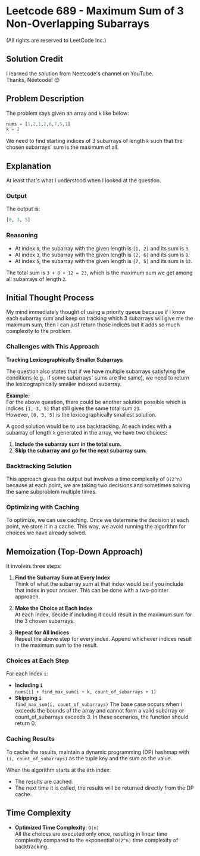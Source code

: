 
# Leetcode 689 - Maximum Sum of 3 Non-Overlapping Subarrays

(All rights are reserved to LeetCode Inc.)

## Solution Credit

I learned the solution from Neetcode's channel on YouTube.  
Thanks, Neetcode! 😊

## Problem Description

The problem says given an array and `k` like below:
```python
nums = [1,2,1,2,6,7,5,1]
k = 2
```

We need to find starting indices of 3 subarrays of length `k` such that the chosen subarrays' sum is the maximum of all.

## Explanation

At least that's what I understood when I looked at the question.

### Output
The output is:
```python
[0, 3, 5]
```

### Reasoning
- At index `0`, the subarray with the given length is `[1, 2]` and its sum is `3`.
- At index `3`, the subarray with the given length is `[2, 6]` and its sum is `8`.
- At index `5`, the subarray with the given length is `[7, 5]` and its sum is `12`.

The total sum is `3 + 8 + 12 = 23`, which is the maximum sum we get among all subarrays of length `2`.

## Initial Thought Process

My mind immediately thought of using a priority queue because if I know each subarray sum and keep on tracking which 3 subarrays will give me the maximum sum, then I can just return those indices but it adds so much complexity to the problem.

### Challenges with This Approach
**Tracking Lexicographically Smaller Subarrays** 

The question also states that if we have multiple subarrays satisfying the conditions (e.g., if some subarrays' sums are the same), we need to return the lexicographically smaller indexed subarray.

**Example:**  
For the above question, there could be another solution possible which is indices `[1, 3, 5]` that still gives the same total sum `23`.  
However, `[0, 3, 5]` is the lexicographically smallest solution.

A good solution would be to use backtracking. At each index with a subarray of length `k` generated in the array, we have two choices:
1. **Include the subarray sum in the total sum.**
2. **Skip the subarray and go for the next subarray sum.**

### Backtracking Solution
This approach gives the output but involves a time complexity of `O(2^n)` because at each point, we are taking two decisions and sometimes solving the same subproblem multiple times.

### Optimizing with Caching
To optimize, we can use caching. Once we determine the decision at each point, we store it in a cache. This way, we avoid running the algorithm for choices we have already solved.

## Memoization (Top-Down Approach)

It involves three steps:

1. **Find the Subarray Sum at Every Index**  
   Think of what the subarray sum at that index would be if you include that index in your answer. This can be done with a two-pointer approach.

2. **Make the Choice at Each Index**  
   At each index, decide if including it could result in the maximum sum for the 3 chosen subarrays.

3. **Repeat for All Indices**  
   Repeat the above step for every index. Append whichever indices result in the maximum sum to the result.

### Choices at Each Step
For each index `i`:
- **Including `i`**  
  `nums[i] + find_max_sum(i + k, count_of_subarrays + 1)`
- **Skipping `i`**  
  `find_max_sum(i, count_of_subarrays)`
The base case occurs when i exceeds the bounds of the array and cannot form a valid subarray or count_of_subarrays exceeds 3.
In these scenarios, the function should return 0.

### Caching Results
To cache the results, maintain a dynamic programming (DP) hashmap with `(i, count_of_subarrays)` as the tuple key and the sum as the value. 

When the algorithm starts at the `0th` index:
- The results are cached.  
- The next time it is called, the results will be returned directly from the DP cache.

## Time Complexity

- **Optimized Time Complexity**: `O(n)`  
  All the choices are executed only once, resulting in linear time complexity compared to the exponential `O(2^n)` time complexity of backtracking.

